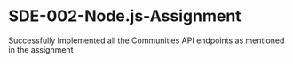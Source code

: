 # SDE-002-Node.js-Assignment
Successfully Implemented all the Communities API endpoints as mentioned in the assignment
